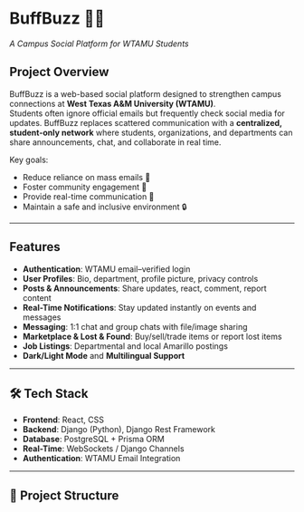 # BuffBuzz 🐂💬  
_A Campus Social Platform for WTAMU Students_  

## Project Overview  
BuffBuzz is a web-based social platform designed to strengthen campus connections at **West Texas A&M University (WTAMU)**.  
Students often ignore official emails but frequently check social media for updates. BuffBuzz replaces scattered communication with a **centralized, student-only network** where students, organizations, and departments can share announcements, chat, and collaborate in real time.  

Key goals:  
- Reduce reliance on mass emails 📧  
- Foster community engagement 👥  
- Provide real-time communication 🔔  
- Maintain a safe and inclusive environment 🔒  

---

## Features  
- **Authentication**: WTAMU email–verified login  
- **User Profiles**: Bio, department, profile picture, privacy controls  
- **Posts & Announcements**: Share updates, react, comment, report content  
- **Real-Time Notifications**: Stay updated instantly on events and messages  
- **Messaging**: 1:1 chat and group chats with file/image sharing  
- **Marketplace & Lost & Found**: Buy/sell/trade items or report lost items  
- **Job Listings**: Departmental and local Amarillo postings  
- **Dark/Light Mode** and **Multilingual Support**  

---

## 🛠️ Tech Stack  
- **Frontend**: React, CSS  
- **Backend**: Django (Python), Django Rest Framework  
- **Database**: PostgreSQL + Prisma ORM  
- **Real-Time**: WebSockets / Django Channels  
- **Authentication**: WTAMU Email Integration  

---

## 📂 Project Structure  
